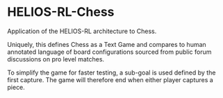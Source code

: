 # HELIOS-RL-Chess

Application of the HELIOS-RL architecture to Chess. 

Uniquely, this defines Chess as a Text Game and compares to human annotated language of board configurations sourced from public forum discussions on pro level matches. 

To simplify the game for faster testing, a sub-goal is used defined by the first capture. The game will therefore end when either player captures a piece.



